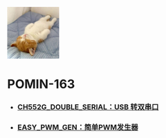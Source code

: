 <img src="..\\Other\\Avatar.jpg" width="120" height="120"></img>

# POMIN-163
- ### [CH552G_DOUBLE_SERIAL：USB 转双串口](./CH552G_DOUBLE_SERIAL)



- ### [EASY_PWM_GEN：简单PWM发生器](./EASY_PWM_GEN)